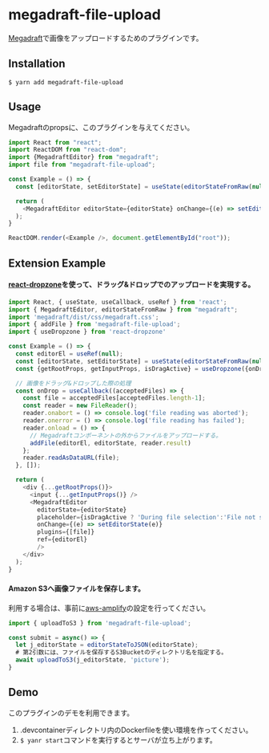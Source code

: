 # megadraft-file-upload
[Megadraft](https://github.com/globocom/megadraft)で画像をアップロードするためのプラグインです。

## Installation
`$ yarn add megadraft-file-upload`

## Usage
Megadraftのpropsに、このプラグインを与えてください。

```javascript
import React from "react";
import ReactDOM from "react-dom";
import {MegadraftEditor} from "megadraft";
import file from "megadraft-file-upload";

const Example = () => {
  const [editorState, setEditorState] = useState(editorStateFromRaw(null))

  return (
    <MegadraftEditor editorState={editorState} onChange={(e) => setEditorState(e)} plugins={[file]} />
  );
}

ReactDOM.render(<Example />, document.getElementById("root"));
```

## Extension Example
#### [react-dropzone](https://github.com/react-dropzone/react-dropzone)を使って、ドラッグ&ドロップでのアップロードを実現する。

```javascript
import React, { useState, useCallback, useRef } from 'react';
import { MegadraftEditor, editorStateFromRaw } from "megadraft";
import 'megadraft/dist/css/megadraft.css';
import { addFile } from 'megadraft-file-upload';
import { useDropzone } from 'react-dropzone'

const Example = () => {
  const editorEl = useRef(null);
  const [editorState, setEditorState] = useState(editorStateFromRaw(null))
  const {getRootProps, getInputProps, isDragActive} = useDropzone({onDrop, noClick: true})

  // 画像をドラッグ&ドロップした際の処理
  const onDrop = useCallback((acceptedFiles) => {
    const file = acceptedFiles[acceptedFiles.length-1];
    const reader = new FileReader();
    reader.onabort = () => console.log('file reading was aborted');
    reader.onerror = () => console.log('file reading has failed');
    reader.onload = () => {
      // Megadraftコンポーネントの外からファイルをアップロードする。
      addFile(editorEl, editorState, reader.result)
    };
    reader.readAsDataURL(file);
  }, []);

  return (
    <div {...getRootProps()}>
      <input {...getInputProps()} />
      <MegadraftEditor
        editorState={editorState}
        placeholder={isDragActive ? 'During file selection':'File not selected'}
        onChange={(e) => setEditorState(e)}
        plugins={[file]}
        ref={editorEl}
        />
    </div>
  );
}
```

#### Amazon S3へ画像ファイルを保存します。
利用する場合は、事前に[aws-amplify](https://github.com/aws-amplify/amplify-js)の設定を行ってください。

```javascript
import { uploadToS3 } from 'megadraft-file-upload';

const submit = async() => {
  let j_editorState = editorStateToJSON(editorState);
  # 第2引数には、ファイルを保存するS3Bucketのディレクトリ名を指定する。
  await uploadToS3(j_editorState, 'picture');
}
```

## Demo
このプラグインのデモを利用できます。
1. .devcontainerディレクトリ内のDockerfileを使い環境を作ってください。
2. `$ yanr start`コマンドを実行するとサーバが立ち上がります。
